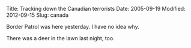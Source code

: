 Title: Tracking down the Canadian terrorists
Date: 2005-09-19
Modified: 2012-09-15
Slug: canada

Border Patrol was here yesterday. I have no idea why.

There was a deer in the lawn last night, too.
